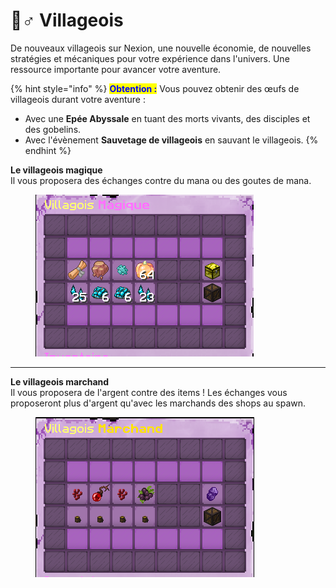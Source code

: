# 🧝♂ Villageois

De nouveaux villageois sur Nexion, une nouvelle économie, de nouvelles stratégies et mécaniques pour votre expérience dans l'univers. Une ressource importante pour avancer votre aventure.&#x20;

{% hint style="info" %}
<mark style="color:blue;">**Obtention :**</mark> Vous pouvez obtenir des œufs de villageois durant votre aventure :&#x20;

* Avec une **Epée Abyssale** en tuant des morts vivants, des disciples et des gobelins.
* Avec l'évènement **Sauvetage de villageois** en sauvant le villageois.
{% endhint %}



**Le villageois magique** \
Il vous proposera des échanges contre du mana ou des goutes de mana.

<div align="left">

<figure><img src="../.gitbook/assets/image (26).png" alt=""><figcaption></figcaption></figure>

</div>

***

**Le villageois marchand**\
Il vous proposera de l'argent contre des items ! Les échanges vous proposeront plus d'argent qu'avec les marchands des shops au spawn.

<div align="left">

<figure><img src="../.gitbook/assets/image (24).png" alt=""><figcaption></figcaption></figure>

</div>
